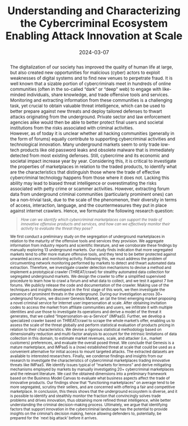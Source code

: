 ---
title: "Understanding and Characterizing the Cybercriminal Ecosystem Enabling Attack Innovation at Scale"
collection: publications
permalink: /publication/2024-03-07-thesis
thesis: True
date: 2024-03-07
venue: 'Eindhoven University of Technology'
open_access_link: "https://michelecampobasso.github.io/assets/papers/MC-final%20dissertation.pdf"
publisher_link: 'https://research.tue.nl/en/publications/understanding-and-characterizing-the-cybercriminal-ecosystem-enab'
slides: "https:///michelecampobasso.github.io/assets/slides/defense-presentation.pdf"
authors: 'Campobasso, M.'
abstract: "The digitalization of our society has improved the quality of human life at large, but also created new opportunities for malicious (cyber) actors to exploit weaknesses of digital systems and to find new venues to perpetrate fraud. It is well known that a sizable portion of cybercriminals meet in hundreds of online communities (often in the so-called “dark” or “deep” web) to engage with like-minded individuals, share knowledge, and trade offensive tools and services. Monitoring and extracting information from these communities is a challenging task, yet crucial to obtain valuable threat intelligence, which can be used to better prepare against new threats and deploy tailored defenses to thwart attacks originating from the underground. Private sector and law enforcement agencies alike would then be able to better protect final users and societal institutions from the risks associated with criminal activities.<br>

However, as of today it is unclear whether all hacking communities (generally in the form of forums) equally contribute to supporting cybercriminal activities and technological innovation. Many underground markets seem to only trade low-tech products like old password leaks and obsolete malware that is immediately detected from most existing defenses. Still, cybercrime and its economic and societal impact increase year by year. Considering this, it is critical to investigate the properties of marketplaces in relation to the traded products, to identify what are the characteristics that distinguish those where the trade of effective cybercriminal technology happens from those where it does not. Lacking this ability may lead to biased threat intelligence or overestimating the risks associated with petty crime or scammer activities. However, extracting forum data from underground criminal communities (particularly prominent ones) can be a non-trivial task, due to the scale of the phenomenon, their diversity in terms of access, interaction, language, and the countermeasures they put in place against internet crawlers. Hence, we formulate the following research question: 

	<blockquote style=\"font-size: 0.85em\"><i>How can we identify which cybercriminal marketplaces can support the trade of innovative offensive products and services, and how can we effectively monitor their activity to evaluate the threat they pose?</i></blockquote>

	<p style=\"font-size: 0.85em\">We first conduct a preliminary study on the segregation of underground marketplaces in relation to the maturity of the offensive tools and services they provision. We aggregate information from industry reports and scientific literature, and we corroborate these findings by manually exploring 13 underground markets. Our study finds indication that more segregated markets tend to offer more mature offensive tools, and they tend to be better protected against unwanted access and monitoring activity.  

Following this, we must address the problem of circumventing network monitoring performed by markets to detect and thwart automated data extraction. Therefore, we investigate crawler detection mechanisms to devise a method and implement a prototypical crawler (THREAT/crawl) for stealthy automated data collection for segregated underground markets. We design the crawler to offer a simplified supervised procedure to learn how to crawl a forum and what data to collect, and we test it against 7 live forums. We publicly release the code and documentation of the crawler. 

Making use of the techniques and insights developed in the first stage of this work, we then investigate the presence of prominent threats in the underground. During our investigation across 30+ underground forums, we discover Genesis Market, an (at the time) emerging market proposing a novel criminal service for Internet user impersonation at scale. After obtaining invitation codes to access the market from affiliate communities and users, we infiltrate it with multiple identities and use those to investigate its operations and derive a model of the threat it generates, that we called “Impersonation-as-a-Service” (IMPaaS). Further, we develop a specialized crawler based on THREAT/crawl to scrape the whole market’s offer, enabling us to assess the scale of the threat globally and perform statistical evaluation of products pricing in relation to their characteristics. We devise a rigorous statistical methodology based on dimensionality reduction and multi-factor analysis to account for the intrinsic limitations of data collection in this domain, to estimate market revenues, scale, and attacker (i.e., market customers) preferences, and evaluate the overall posed threat. We conclude that Genesis is a mature marketplace, and IMPaaS is a (now) established threat at scale that could be used as a convenient alternative for initial access to mount targeted attacks. The extracted datasets are available to interested researchers. 

Finally, we condense findings and insights from our research to investigate the characteristics of cybercriminal marketplaces trading innovative threats like IMPaaS. We identify issues typical of “markets for lemons” and derive mitigating mechanisms employed by markets by manually investigating 20+ cybercriminal marketplaces and the relevant literature. We cast the obtained dimensions into a preliminary framework based on the Business Model Canvas to evaluate what business aspects affect the trade of innovative products. Our findings show that “functioning marketplaces” on average tend to be more segregated, scrutiny their sellers, and are concerned with offering a fair and competitive marketplace.  

In conclusion, this thesis shows that the underground ecosystem is diverse, and it is possible to identify and stealthily monitor the fraction that convincingly solves trade problems and drives innovation, thus obtaining more refined threat intelligence, while better understanding the criminal decision-making process. Ultimately, we argue that identifying factors that support innovation in the cybercriminal landscape has the potential to provide insights on the criminal’s decision making, hence allowing defenders to, potentially, be prepared for the `next big attack’ before it arrives.</p>"
---